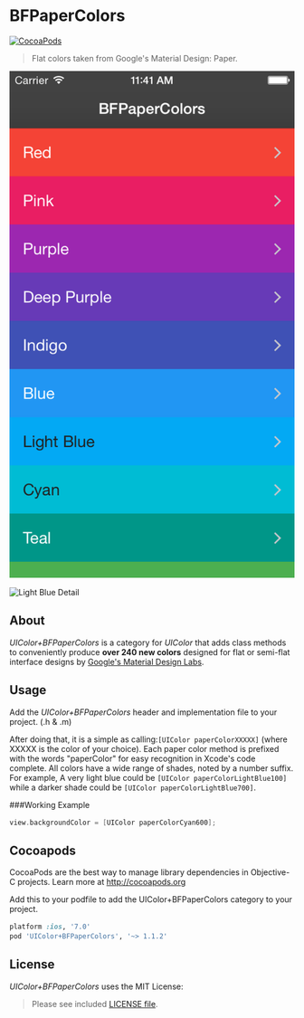 BFPaperColors
=============
[![CocoaPods](https://img.shields.io/cocoapods/v/UIColor+BFPaperColors.svg?style=flat)](https://github.com/bfeher/BFPaperColors)

> Flat colors taken from Google's Material Design: Paper.

![Screenshot](https://raw.githubusercontent.com/bfeher/BFPaperColors/master/colorList.png "Screenshot")

![Light Blue Detail](https://raw.githubusercontent.com/bfeher/BFPaperColors/master/lightBlueList.png "Light Blue Detail")


About
---------
_UIColor+BFPaperColors_ is a category for _UIColor_ that adds class methods to conveniently produce **over 240 new colors** designed for flat or semi-flat interface designs by [Google's Material Design Labs](http://www.google.com/design/spec/style/color.html).


Usage
---------
Add the _UIColor+BFPaperColors_ header and implementation file to your project. (.h & .m)

After doing that, it is a simple as calling:`[UIColor paperColorXXXXX]` (where XXXXX is the color of your choice). Each paper color method is prefixed with the words "paperColor" for easy recognition in Xcode's code complete. All colors have a wide range of shades, noted by a number suffix. For example, A very light blue could be `[UIColor paperColorLightBlue100]` while a darker shade could be `[UIColor paperColorLightBlue700]`.

###Working Example
```objective-c
view.backgroundColor = [UIColor paperColorCyan600];
```


Cocoapods
-------

CocoaPods are the best way to manage library dependencies in Objective-C projects.
Learn more at http://cocoapods.org

Add this to your podfile to add the UIColor+BFPaperColors category to your project.
```ruby
platform :ios, '7.0'
pod 'UIColor+BFPaperColors', '~> 1.1.2'
```

License
--------
_UIColor+BFPaperColors_ uses the MIT License:

> Please see included [LICENSE file](https://raw.githubusercontent.com/bfeher/BFPaperColors/master/LICENSE.md).
